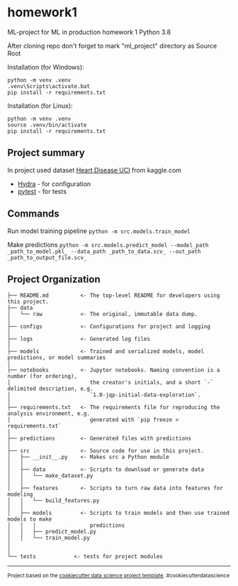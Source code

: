 homework1
==============================

ML-project for ML in production homework 1
Python 3.8

After cloning repo don't forget to mark "ml_project" directory as Source Root

Installation (for Windows):  

    python -m venv .venv
    .venv\Scripts\activate.bat
    pip install -r requirements.txt

Installation (for Linux):  

    python -m venv .venv
    source .venv/bin/activate
    pip install -r requirements.txt

Project summary
------------
In project used dataset [Heart Disease UCI](https://www.kaggle.com/ronitf/heart-disease-uci) from kaggle.com

* [Hydra](https://hydra.cc/) - for configuration
* [pytest](https://docs.pytest.org/) - for tests

Commands
------------
Run model training pipeline
`python -m src.models.train_model`

Make predictions
`python -m src.models.predict_model --model_path _path_to_model.pkl_
                                    --data_path _path_to_data.scv_
                                    --out_path _path_to_output_file.scv_`


Project Organization
------------

    ├── README.md          <- The top-level README for developers using this project.
    ├── data
    │   └── raw            <- The original, immutable data dump.
    │ 
    ├── configs            <- Configurations for project and logging
    │ 
    ├── logs               <- Generated log files
    │ 
    ├── models             <- Trained and serialized models, model predictions, or model summaries
    │
    ├── notebooks          <- Jupyter notebooks. Naming convention is a number (for ordering),
    │                         the creator's initials, and a short `-` delimited description, e.g.
    │                         `1.0-jqp-initial-data-exploration`.
    │  
    ├── requirements.txt   <- The requirements file for reproducing the analysis environment, e.g.
    │                         generated with `pip freeze > requirements.txt`
    │ 
    ├── predictions        <- Generated files with predictions
    │    
    ├── src                <- Source code for use in this project.
    │   ├── __init__.py    <- Makes src a Python module
    │   │
    │   ├── data           <- Scripts to download or generate data
    │   │   └── make_dataset.py
    │   │
    │   ├── features       <- Scripts to turn raw data into features for modeling
    │   │   └── build_features.py
    │   │
    │   ├── models         <- Scripts to train models and then use trained models to make
    │   │   │                 predictions
    │   │   ├── predict_model.py
    │   │   └── train_model.py
    │   
    │
    └── tests            <- tests for project modules


--------

<p><small>Project based on the <a target="_blank" href="https://drivendata.github.io/cookiecutter-data-science/">cookiecutter data science project template</a>. #cookiecutterdatascience</small></p>
